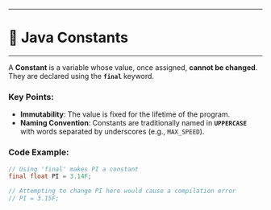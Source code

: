 
---

# 📝 Java Constants

---

A **Constant** is a variable whose value, once assigned, **cannot be changed**. They are declared using the **`final`** keyword.

### Key Points:

  * **Immutability**: The value is fixed for the lifetime of the program.
  * **Naming Convention**: Constants are traditionally named in **`UPPERCASE`** with words separated by underscores (e.g., `MAX_SPEED`).

### Code Example:

```java
// Using 'final' makes PI a constant
final float PI = 3.14F;

// Attempting to change PI here would cause a compilation error
// PI = 3.15F; 
```